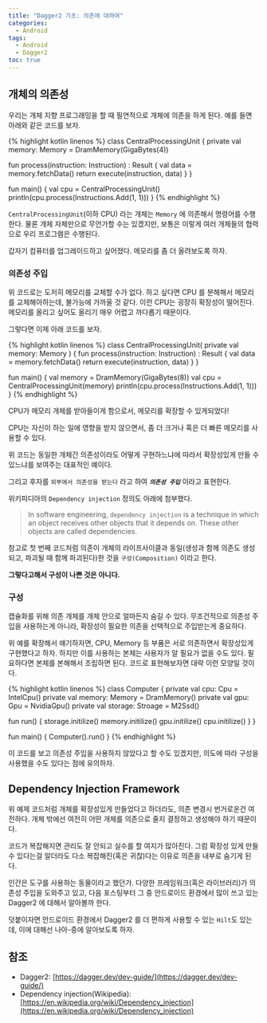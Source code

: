 ```yaml
---
title: "Dagger2 기초: 의존에 대하여"
categories:
  - Android
tags:
  - Android
  - Dagger2
toc: true
---
```


## 개체의 의존성
우리는 개체 지향 프로그래밍을 할 때 필연적으로 개체에 의존을 하게 된다. 예를 들면 아래와 같은 코드를 보자.

{% highlight kotlin linenos %}
class CentralProcessingUnit {
  private val memory: Memory = DramMemory(GigaBytes(4))

  fun process(instruction: Instruction) : Result {
    val data = memory.fetchData()
    return execute(instruction, data)
  }
}

fun main() {
  val cpu = CentralProcessingUnit()
  println(cpu.process(Instructions.Add(1, 1)))
}
{% endhighlight %}

`CentralProcessingUnit`(이하 CPU) 라는 개체는 `Memory` 에 의존해서 명령어를 수행한다. 물론 개체 자체만으로 무언가할 수는 있겠지만, 보통은 이렇게 여러 개체들의 협력으로 우리 프로그램은 수행된다.

갑자기 컴퓨터를 업그레이드하고 싶어졌다. 메모리를 좀 더 올려보도록 하자.

### 의존성 주입
위 코드로는 도저히 메모리를 교체할 수가 없다. 하고 싶다면 CPU 를 분해해서 메모리를 교체해아하는데, 불가능에 가까울 것 같다. 이런 CPU는 굉장히 확장성이 떨어진다. 메모리를 올리고 싶어도 올리기 매우 어렵고 까다롭기 때문이다.

그렇다면 이제 아래 코드를 보자.

{% highlight kotlin linenos %}
class CentralProcessingUnit(
  private val memory: Memory
) {
  fun process(instruction: Instruction) : Result {
    val data = memory.fetchData()
    return execute(instruction, data)
  }
}

fun main() {
  val memory = DramMemory(GigaBytes(8))
  val cpu = CentralProcessingUnit(memory)
  println(cpu.process(Instructions.Add(1, 1)))
}
{% endhighlight %}

CPU가 메모리 개체를 받아들이게 함으로서, 메모리를 확장할 수 있게되었다! 

CPU는 자신이 하는 일에 영향을 받지 않으면서, 좀 더 크거나 혹은 더 빠른 메모리를 사용할 수 있다.

위 코드는 동일한 개체간 의존성이라도 어떻게 구현하느냐에 따라서 확장성있게 만들 수 있느냐를 보여주는 대표적인 예이다.

그리고 후자를 `외부에서 의존성을 받는다` 라고 하여 _**`의존성 주입`**_ 이라고 표현한다.

위키피디아의 `Dependency injection` 정의도 아래에 첨부했다.

> In software engineering, `dependency injection` is a technique in which an object receives other objects that it depends on. These other objects are called dependencies.

참고로 첫 번째 코드처럼 의존이 개체의 라이프사이클과 동일(생성과 함께 의존도 생성되고, 파괴될 때 함께 파괴된다)한 것을 `구성(Composition)` 이라고 한다.

**그렇다고해서 구성이 나쁜 것은 아니다.** 

### 구성

캡슐화를 위해 의존 개체를 개체 안으로 얼마든지 숨길 수 있다. 무조건적으로 의존성 주입을 사용하는게 아니라, 확장성이 필요한 의존을 선택적으로 주입받는게 중요하다.

위 예를 확장해서 얘기하자면, CPU, Memory 등 부품은 서로 의존하면서 확장성있게 구현했다고 하자. 하지만 이를 사용하는 본체는 사용자가 알 필요가 없을 수도 있다. 필요하다면 본체를 본해해서 조립하면 된다. 코드로 표현해보자면 대략 이런 모양일 것이다.

{% highlight kotlin linenos %}
class Computer {
  private val cpu: Cpu = IntelCpu()
  private val memory: Memory = DramMemory()
  private val gpu: Gpu = NvidiaGpu()
  private val storage: Stroage = M2Ssd()

  fun run() {
    storage.initilize()
    memory.initilize()
    gpu.initilize()
    cpu.initilize()
  }
}

fun main() {
  Computer().run()
}
{% endhighlight %}

이 코드를 보고 의존성 주입을 사용하지 않았다고 할 수도 있겠지만, 의도에 따라 구성을 사용했을 수도 있다는 점에 유의하자.

## Dependency Injection Framework
위 예제 코드처럼 개체를 확장성있게 만들었다고 하더라도, 의존 변경시 번거로운건 여전하다. 개체 밖에선 여전히 어떤 개체를 의존으로 줄지 결정하고 생성해야 하기 때문이다.

코드가 복잡해지면 관리도 잘 안되고 실수를 할 여지가 많아진다. 그럼 확장성 있게 만들 수 있다는걸 알더라도 다소 복잡해진(혹은 귀찮)다는 이유로 의존을 내부로 숨기게 된다.

인간은 도구를 사용하는 동물이라고 했던가. 다양한 프레임워크(혹은 라이브러리)가 의존성 주입을 도와주고 있고, 다음 포스팅부터 그 중 안드로이드 환경에서 많이 쓰고 있는 Dagger2 에 대해서 알아볼까 한다.

덧붙이자면 안드로이드 환경에서 Dagger2 를 더 편하게 사용할 수 있는 `Hilt`도 있는데, 이에 대해선 나아-중에 알아보도록 하자.

## 참조
- Dagger2: [https://dagger.dev/dev-guide/](https://dagger.dev/dev-guide/)
- Dependency injection(Wikipedia): [https://en.wikipedia.org/wiki/Dependency_injection](https://en.wikipedia.org/wiki/Dependency_injection)